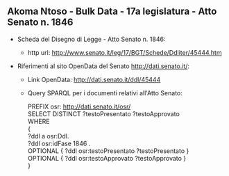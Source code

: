 ## Akoma Ntoso - Bulk Data - 17a legislatura - Atto Senato n. 1846 ##

* Scheda del Disegno di Legge - Atto Senato n. 1846:
	* http url: http://www.senato.it/leg/17/BGT/Schede/Ddliter/45444.htm

* Riferimenti al sito OpenData del Senato http://dati.senato.it/:
	* Link OpenData: http://dati.senato.it/ddl/45444
	* Query SPARQL per i documenti relativi all'Atto Senato:

        PREFIX osr: <http://dati.senato.it/osr/>  
		SELECT DISTINCT ?testoPresentato ?testoApprovato  
		WHERE  
		{  
		    ?ddl a osr:Ddl.  
		    ?ddl osr:idFase 1846 .  
		    OPTIONAL { ?ddl osr:testoPresentato ?testoPresentato }  
		    OPTIONAL { ?ddl osr:testoApprovato ?testoApprovato }  
		}
		
